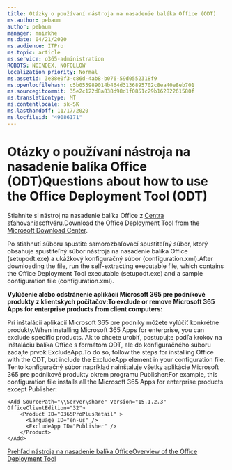 ```yaml
---
title: Otázky o používaní nástroja na nasadenie balíka Office (ODT)
ms.author: pebaum
author: pebaum
manager: mnirkhe
ms.date: 04/21/2020
ms.audience: ITPro
ms.topic: article
ms.service: o365-administration
ROBOTS: NOINDEX, NOFOLLOW
localization_priority: Normal
ms.assetid: 3e88e0f3-c86d-4ab8-b076-59d0552318f9
ms.openlocfilehash: c5b055989014b464d3136895702c8ea40e8eb701
ms.sourcegitcommit: 35e2c122d8a838d98d1f0851c29b16282261580f
ms.translationtype: MT
ms.contentlocale: sk-SK
ms.lasthandoff: 11/17/2020
ms.locfileid: "49086171"
---
```

# <a name="questions-about-how-to-use-the-office-deployment-tool-odt"></a><span data-ttu-id="db765-102">Otázky o používaní nástroja na nasadenie balíka Office (ODT)</span><span class="sxs-lookup"><span data-stu-id="db765-102">Questions about how to use the Office Deployment Tool (ODT)</span></span>

<span data-ttu-id="db765-103">Stiahnite si nástroj na nasadenie balíka Office z [Centra sťahovania](https://go.microsoft.com/fwlink/p/?LinkID=626065)softvéru.</span><span class="sxs-lookup"><span data-stu-id="db765-103">Download the Office Deployment Tool from the [Microsoft Download Center](https://go.microsoft.com/fwlink/p/?LinkID=626065).</span></span>
  
<span data-ttu-id="db765-104">Po stiahnutí súboru spustite samorozbaľovací spustiteľný súbor, ktorý obsahuje spustiteľný súbor nástroja na nasadenie balíka Office (setupodt.exe) a ukážkový konfiguračný súbor (configuration.xml).</span><span class="sxs-lookup"><span data-stu-id="db765-104">After downloading the file, run the self-extracting executable file, which contains the Office Deployment Tool executable (setupodt.exe) and a sample configuration file (configuration.xml).</span></span>
  
 <span data-ttu-id="db765-105">**Vylúčenie alebo odstránenie aplikácií Microsoft 365 pre podnikové produkty z klientskych počítačov:**</span><span class="sxs-lookup"><span data-stu-id="db765-105">**To exclude or remove Microsoft 365 Apps for enterprise products from client computers:**</span></span>
  
<span data-ttu-id="db765-106">Pri inštalácii aplikácií Microsoft 365 pre podniky môžete vylúčiť konkrétne produkty.</span><span class="sxs-lookup"><span data-stu-id="db765-106">When installing Microsoft 365 Apps for enterprise, you can exclude specific products.</span></span> <span data-ttu-id="db765-107">Ak to chcete urobiť, postupujte podľa krokov na inštaláciu balíka Office s formátom ODT, ale do konfiguračného súboru zadajte prvok ExcludeApp.</span><span class="sxs-lookup"><span data-stu-id="db765-107">To do so, follow the steps for installing Office with the ODT, but include the ExcludeApp element in your configuration file.</span></span> <span data-ttu-id="db765-108">Tento konfiguračný súbor napríklad nainštaluje všetky aplikácie Microsoft 365 pre podnikové produkty okrem programu Publisher:</span><span class="sxs-lookup"><span data-stu-id="db765-108">For example, this configuration file installs all the Microsoft 365 Apps for enterprise products except Publisher:</span></span>
  
```
<Add SourcePath="\\Server\share" Version="15.1.2.3" OfficeClientEdition="32">
    <Product ID="O365ProPlusRetail" >
      <Language ID="en-us" />
      <ExcludeApp ID="Publisher" />
    </Product>
</Add>
```

[<span data-ttu-id="db765-109">Prehľad nástroja na nasadenie balíka Office</span><span class="sxs-lookup"><span data-stu-id="db765-109">Overview of the Office Deployment Tool</span></span>](https://docs.microsoft.com/deployoffice/overview-office-deployment-tool)
  

